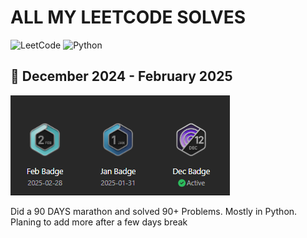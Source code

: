 
# ALL MY LEETCODE SOLVES 

![LeetCode](https://img.shields.io/badge/LeetCode-000000?style=for-the-badge&logo=LeetCode&logoColor=#d16c06) ![Python](https://img.shields.io/badge/python-3670A0?style=for-the-badge&logo=python&logoColor=ffdd54)





## 🚀 December 2024 - February 2025
[![LeetCode Solves](https://github.com/Raf-codes/Leetcode_solves/blob/main/assests/Dec-Feb.png?raw=true)](https://leetcode.com/u/AhmRafi/)

Did a 90 DAYS marathon and solved 90+ Problems. Mostly in Python. Planing to add more after a few days break

